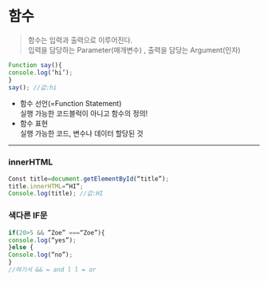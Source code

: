 # 함수
> 함수는 입력과 출력으로 이루어진다.<br>
> 입력을 담당하는 Parameter(매개변수) , 출력을 담당는 Argument(인자)
```javascript
Function say(){
console.log(‘hi’);
}
say(); //값:hi
```
- 함수 선언(=Function Statement)<br>
실행 가능한 코드블럭이 아니고 함수의 정의! 
- 함수 표현<br>
실행 가능한 코드, 변수나 데이터 할당된 것
---

### innerHTML
```javascript
Const title=document.getElementById(“title”);
title.innerHTML=“HI”;
Console.log(title); //값:HI
```

### 색다른 IF문
```javascript
if(20>5 && ”Zoe” ===“Zoe”){
console.log(“yes”);
}else {
Console.log(“no”);
}
//여기서 && = and l l = or
```


